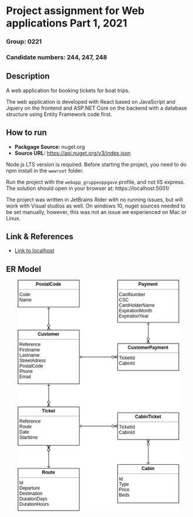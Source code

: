 # Project assignment for Web applications Part 1, 2021

### Group: 0221
### Candidate numbers: 244, 247, 248

## Description

A web application for booking tickets for boat trips.

The web application is developed with React based on JavaScript and Jquery on the frontend and ASP.NET Core on the backend with a database structure using Entity Framework code first.

## How to run

- **Packgage Source:** nuget.org
- **Source URL:** https://api.nuget.org/v3/index.json

Node.js LTS version is required. Before starting the project, you need to do npm install in the `wwwroot` folder.

Run the project with the `webapp_gruppeoppgave` profile, and not IIS express. The solution should open in your browser at: https://localhost:5001/

The project was written in JetBrains Rider with no running issues, but will work with Visual studios as well. On windows 10, nuget sources needed to be set manually, however, this was not an issue we experienced on Mac or Linux.

## Link & References

- [Link to localhost](https://localhost:5001)

## ER Model

<p align="center">
<img src="boatlineER.png" style="width: 441px;" alt="ER of Models">
</p>
